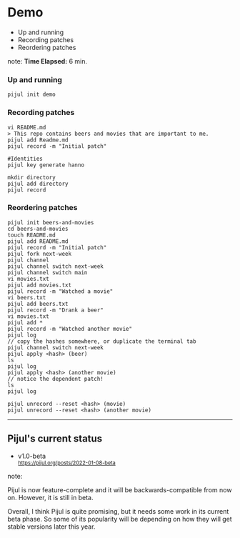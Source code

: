 <!-- .slide: data-background="img/background/usb-sticks.jpg" data-background-color="black" data-background-opacity="0.3"-->

# Demo

* Up and running
* Recording patches
* Reordering patches

note:
**Time Elapsed:** 6 min.

### Up and running

    pijul init demo

### Recording patches

    vi README.md
    > This repo contains beers and movies that are important to me.
    pijul add Readme.md
    pijul record -m "Initial patch"

    #Identities
    pijul key generate hanno

    mkdir directory
    pijul add directory
    pijul record

### Reordering patches

    pijul init beers-and-movies
    cd beers-and-movies
    touch README.md
    pijul add README.md
    pijul record -m "Initial patch"
    pijul fork next-week
    pijul channel
    pijul channel switch next-week
    pijul channel switch main
    vi movies.txt
    pijul add movies.txt
    pijul record -m "Watched a movie"
    vi beers.txt
    pijul add beers.txt
    pijul record -m "Drank a beer"
    vi movies.txt
    pijul add * 
    pijul record -m "Watched another movie"
    pijul log
    // copy the hashes somewhere, or duplicate the terminal tab
    pijul channel switch next-week
    pijul apply <hash> (beer)
    ls
    pijul log
    pijul apply <hash> (another movie)
    // notice the dependent patch!
    ls
    pijul log

    pijul unrecord --reset <hash> (movie)
    pijul unrecord --reset <hash> (another movie)

---

## Pijul's current status

<ul>
    <li>v1.0-beta</li>
    <small><a href="https://pijul.org/posts/2022-01-08-beta">https://pijul.org/posts/2022-01-08-beta</a></small>
</ul>

note:

Pijul is now feature-complete and it will be backwards-compatible from now on.
However, it is still in beta.

Overall, I think Pijul is quite promising, but it needs some work in its current beta phase.
So some of its popularity will be depending on how they will get stable versions later this year.
